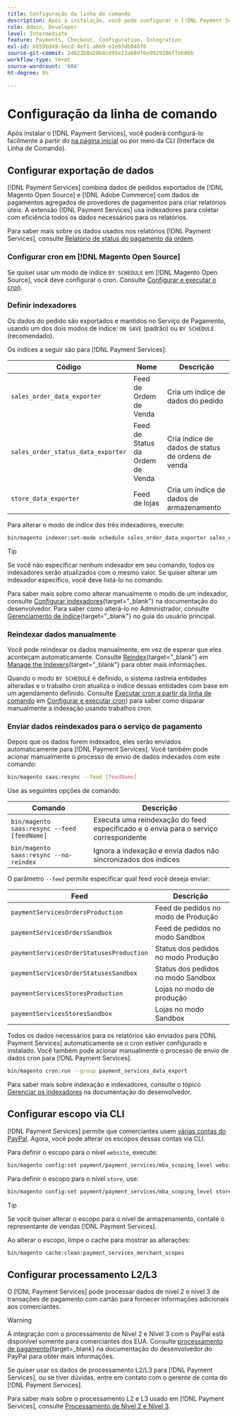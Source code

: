 ```yaml
---
title: Configuração da linha de comando
description: Após a instalação, você pode configurar o [!DNL Payment Services] usando a Interface de Linha de Comando (CLI).
role: Admin, Developer
level: Intermediate
feature: Payments, Checkout, Configuration, Integration
exl-id: bb59bd49-6ecd-4ef1-a6b9-e1e93db04bf6
source-git-commit: 24622b8a20b8cd95e13a68df6e0929206ffbb06b
workflow-type: tm+mt
source-wordcount: '604'
ht-degree: 0%

---
```


# Configuração da linha de comando

Após instalar o [!DNL Payment Services], você poderá configurá-lo facilmente a partir do [na página inicial](payments-home.md) ou por meio da CLI (Interface de Linha de Comando).

## Configurar exportação de dados

[!DNL Payment Services] combina dados de pedidos exportados de [!DNL Magento Open Source] e [!DNL Adobe Commerce] com dados de pagamentos agregados de provedores de pagamentos para criar relatórios úteis. A extensão [!DNL Payment Services] usa indexadores para coletar com eficiência todos os dados necessários para os relatórios.

Para saber mais sobre os dados usados nos relatórios [!DNL Payment Services], consulte [Relatório de status do pagamento da ordem](order-payment-status.md#data-used-in-the-report).

### Configurar cron em [!DNL Magento Open Source]

Se quiser usar um modo de índice `BY SCHEDULE` em [!DNL Magento Open Source], você deve configurar o cron. Consulte [Configurar e executar o cron](https://experienceleague.adobe.com/pt-br/docs/commerce-operations/configuration-guide/cli/configure-cron-jobs).

### Definir indexadores

Os dados do pedido são exportados e mantidos no Serviço de Pagamento, usando um dos dois modos de índice: `ON SAVE` (padrão) ou `BY SCHEDULE` (recomendado).

Os índices a seguir são para [!DNL Payment Services]:

| Código | Nome | Descrição |
|    ---    |  ---  |  ---  |
| `sales_order_data_exporter` | Feed de Ordem de Venda | Cria um índice de dados do pedido |
| `sales_order_status_data_exporter` | Feed de Status da Ordem de Venda | Cria índice de dados de status de ordens de venda |
| `store_data_exporter` | Feed de lojas | Cria um índice de dados de armazenamento |

Para alterar o modo de índice dos três indexadores, execute:

```bash
bin/magento indexer:set-mode schedule sales_order_data_exporter sales_order_status_data_exporter store_data_exporter
```

>[!TIP]
>
>Se você não especificar nenhum indexador em seu comando, todos os indexadores serão atualizados com o mesmo valor. Se quiser alterar um indexador específico, você deve listá-lo no comando.

Para saber mais sobre como alterar manualmente o modo de um indexador, consulte [Configurar indexadores](https://experienceleague.adobe.com/pt-br/docs/commerce-operations/configuration-guide/cli/manage-indexers#configure-indexers){target="_blank"} na documentação do desenvolvedor. Para saber como alterá-lo no Administrador, consulte [Gerenciamento de índice](https://experienceleague.adobe.com/pt-br/docs/commerce-admin/systems/tools/index-management#change-the-index-mode){target="_blank"} no guia do usuário principal.

### Reindexar dados manualmente

Você pode reindexar os dados manualmente, em vez de esperar que eles aconteçam automaticamente. Consulte [Reindex](https://experienceleague.adobe.com/pt-br/docs/commerce-operations/configuration-guide/cli/manage-indexers#reindex){target="_blank"} em [Manage the Indexers](https://experienceleague.adobe.com/pt-br/docs/commerce-operations/configuration-guide/cli/manage-indexers){target="_blank"} para obter mais informações.

Quando o modo `BY SCHEDULE` é definido, o sistema rastreia entidades alteradas e o trabalho cron atualiza o índice dessas entidades com base em um agendamento definido. Consulte [Executar cron a partir da linha de comando](https://experienceleague.adobe.com/pt-br/docs/commerce-operations/configuration-guide/cli/configure-cron-jobs#config-cli-cron-group-run) em [Configurar e executar cron](https://experienceleague.adobe.com/pt-br/docs/commerce-operations/configuration-guide/cli/configure-cron-jobs)) para saber como disparar manualmente a indexação usando trabalhos cron.

### Enviar dados reindexados para o serviço de pagamento

Depois que os dados forem indexados, eles serão enviados automaticamente para [!DNL Payment Services]. Você também pode acionar manualmente o processo de envio de dados indexados com este comando:

```bash
bin/magento saas:resync --feed [feedName]
```

Use as seguintes opções de comando:

| Comando | Descrição |
|  ---  |  ---  |
| `bin/magento saas:resync --feed [feedName]` | Executa uma reindexação do feed especificado e o envia para o serviço correspondente |
| `bin/magento saas:resync --no-reindex` | Ignora a indexação e envia dados não sincronizados dos índices |

O parâmetro `--feed` permite especificar qual feed você deseja enviar:

| Feed | Descrição |
|  ---  |  ---  |
| `paymentServicesOrdersProduction` | Feed de pedidos no modo de Produção |
| `paymentServicesOrdersSandbox` | Feed de pedidos no modo Sandbox |
| `paymentServicesOrderStatusesProduction` | Status dos pedidos no modo Produção |
| `paymentServicesOrderStatusesSandbox` | Status dos pedidos no modo Sandbox |
| `paymentServicesStoresProduction` | Lojas no modo de produção |
| `paymentServicesStoresSandbox` | Lojas no modo Sandbox |

Todos os dados necessários para os relatórios são enviados para [!DNL Payment Services] automaticamente se o cron estiver configurado e instalado. Você também pode acionar manualmente o processo de envio de dados cron para [!DNL Payment Services].

```bash
bin/magento cron:run --group payment_services_data_export
```

Para saber mais sobre indexação e indexadores, consulte o tópico [Gerenciar os indexadores](https://experienceleague.adobe.com/pt-br/docs/commerce-operations/configuration-guide/cli/manage-indexers) na documentação do desenvolvedor.

## Configurar escopo via CLI

[!DNL Payment Services] permite que comerciantes usem [várias contas do PayPal](settings.md#use-multiple-paypal-accounts). Agora, você pode alterar os escopos dessas contas via CLI.

Para definir o escopo para o nível `website`, execute:

```bash
bin/magento config:set payment/payment_services/mba_scoping_level website
```

Para definir o escopo para o nível `store`, use:

```bash
bin/magento config:set payment/payment_services/mba_scoping_level store
```

>[!TIP]
>
> Se você quiser alterar o escopo para o nível de armazenamento, contate o representante de vendas [!DNL Payment Services].

Ao alterar o escopo, limpe o cache para mostrar as alterações:

```bash
bin/magento cache:clean:payment_services_merchant_scopes
```

## Configurar processamento L2/L3

O [!DNL Payment Services] pode processar dados de nível 2 e nível 3 de transações de pagamento com cartão para fornecer informações adicionais aos comerciantes.

>[!WARNING]
>
> A integração com o processamento de Nível 2 e Nível 3 com o PayPal está disponível somente para comerciantes dos EUA. Consulte [processamento de pagamento](https://developer.paypal.com/docs/checkout/advanced/processing/){target=_blank} na documentação do desenvolvedor do PayPal para obter mais informações.

Se quiser usar os dados de processamento L2/L3 para [!DNL Payment Services], ou se tiver dúvidas, entre em contato com o gerente de conta do [!DNL Payment Services].

Para saber mais sobre o processamento L2 e L3 usado em [!DNL Payment Services], consulte [Processamento de Nível 2 e Nível 3](levels-card-payment-transactions.md).
